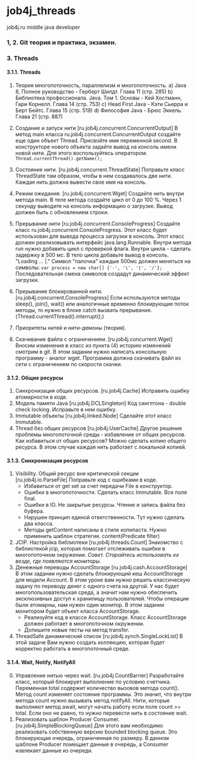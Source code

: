 # job4j_threads

job4j.ru middle java developer

### 1, 2. Git теория и практика, экзамен.

### 3. Threads

#### 3.1.1. Threads

1. Теория многопоточность, параллелизм и многопоточность.
   a) Java 8, Полное руководство - Герберт Шилдт. Глава 11 (стр. 285)
   b) Библиотека профессионала. Java. Том 1. Основы - Кей Хостманн, Гари Корнелл. Глава 14 (стр. 753)
   c) Head First Java - Кэти Сьерра и Берт Бейтс. Глава 15 (стр. 519)
   d) Философия Java - Брюс Эккель. Глава 21 (стр. 887)

2. Создание и запуск нити [ru.job4j.concurrent.ConcurrentOutput]
   В метод main класса ru.job4j.concurrent.ConcurrentOutput создайте еще один объект Thread. Присвойте имя переменной
   second. В конструкторе нового объекта задайте вывод на консоль имени новой нити. Для этого воспользуйтесь оператором.
   ``` Thread.currentThread().getName(); ```

3. Состояние нити. [ru.job4j.concurrent.ThreadState]
   Поправьте класс ThreadState там образом, чтобы в нем создавалось две нити. Каждая нить должна вывести свое имя на
   консоль.

4. Режим ожидания. [ru.job4j.concurrent.Wget]
   Создайте нить внутри метода main. В теле метода создайте цикл от 0 до 100 %. Через 1 секунду выводите на консоль
   информацию о загрузке. Вывод должен быть с обновлением строки.

5. Прерывание нити [ru.job4j.concurrent.ConsoleProgress]
   Создайте класс ru.job4j.concurrent.ConsoleProgress. Этот класс будет использован для вывода процесса загрузки в
   консоль.
   Этот класс должен реализовывать интерфейс java.lang.Runnable. Внутри метода run нужно добавить цикл с проверкой
   флага. Внутри цикла - сделать задержку в 500 мс. В тело цикла добавьте вывод в консоль.
   "Loading ... |." Символ "палочка" каждые 500мс должен меняться на символы:
   ```var process = new char[] {'-', '\', '|', '/'};```
   Последовательная смена символов создадут динамический эффект загрузки.
6. Прерывание блокированной нити. [ru.job4j.concurrent.ConsoleProgress]
   Если используются методы sleep(), join(), wait() или аналогичные временно блокирующие поток методы, то нужно в блоке
   catch вызвать прерывание. (Thread.currentThread().interrupt();)
7. Приоритеты нитей и нити-демоны (теория).
8. Скачивание файла с ограничением. [ru.job4j.concurrent.Wget]
   Вносим изменения в класс из пункта (4) историю изменений смотрим в git.
   В этом задании нужно написать консольную программу - аналог wget. Программа должна скачивать файл из сети с
   ограничением по скорости скачки.

#### 3.1.2. Общие ресурсы

1. Синхронизация общих ресурсов. [ru.job4j.Cache]
   Исправить ошибку атомарности в коде.
2. Модель памяти Java [ru.job4j.DCLSingleton]
   Код синглтона - double check locking. Исправьте в нем ошибку.
3. Immutable объекты [ru.job4j.linked.Node<T>]
   Сделайте этот класс Immutable.
4. Thread без общих ресурсов [ru.job4j.UserCache]
   Другое решение проблемы многопоточной среды - избавление от общих ресурсов. Как избавиться от общих ресурсов? Можно
   сделать копию общего ресурса. В этом случае каждая нить работает с локальной копией.

#### 3.1.3. Синхронизация ресурсов

1. Visibility. Общий ресурс вне критической секции [ru.job4j.io.ParseFile]
   Поправьте код с ошибками в коде.
    - Избавиться от get set за счет передачи File в конструктор.
    - Ошибки в многопоточности. Сделать класс Immutable. Все поля final.
    - Ошибки в IO. Не закрытые ресурсы. Чтение и запись файла без буфера.
    - Нарушен принцип единой ответственности. Тут нужно сделать два класса.
    - Методы getContent написаны в стиле копипаста. Нужно применить шаблон стратегия. content(Predicate<Character>
      filter)
2. JCIP. Настройка библиотеки [ru.job4j.threads.Count]
   Знакомство с библиотекой jcip, которая помогает отслеживать ошибки в многопоточном окружении.
   _Совет. Старайтесь использовать ее везде, где появляются мониторы._
3. Денежные переводы AccountStorage [ru.job4j.cash.AccountStorage]
   В этом задании нужно сделать блокирующий кеш AccountStorage для модели Account. В этом уроке вам нужно решить
   классическую задачу по переводу денег с одного счета на другой.
   У нас будет многопользовательская среда, а значит нам нужно обеспечить эксклюзивных доступ к хранилищу пользователей.
   Чтобы операции были атомарны, нам нужен один монитор. В этом задании монитором будет объект класса AccountStorage.
    - Реализуйте код в классе AccountStorage. Класс AccountStorage должен работает в многопоточном окружении.
    - Допишите новые тесты на метод transfer.
4. ThreadSafe динамический список  [ru.job4j.synch.SingleLockList]
   В этой задаче Вам нужно создать коллекцию, которая будет корректно работать в многопоточный среде.

#### 3.1.4. Wait, Notify, NotifyAll

0. Управление нитью через wait. [ru.job4j.CountBarrier]
   Разработайте класс, который блокирует выполнение по условию счетчика. Переменная total содержит количество вызовов
   метода count().
   Метод count изменяет состояние программы. Это значит, что внутри метода count нужно вызывать метод notifyAll.
   Нити, которые выполняют метод await, могут начать работу если поле count >= total. Если оно не равно, то нужно
   перевести нить в состояние wait.
1. Реализовать шаблон Producer Consumer. [ru.job4j.SimpleBlockingQueue]
   Для этого вам необходимо реализовать собственную версию bounded blocking queue. Это блокирующая очередь,
   ограниченная по размеру. В данном шаблоне Producer помещает данные в очередь, а Consumer извлекает данные из
   очереди.